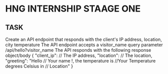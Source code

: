 # HNG INTERNSHIP STAAGE ONE

## TASK

Create an API endpoint that responds with the client's IP address, location, city temperature
The API endpoint accepts a visitor_name query parameter /api/hello?visitor_name
The API responds with the following response object/body
{
  "client_ip": // The IP address,
  "location": // The location,
  "greeting": "Hello // Your name !, the temperature is //Your Temperature degrees Celsius in // Location"
}
